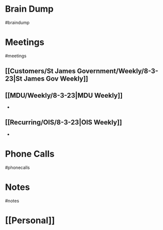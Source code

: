 # Brain Dump
#braindump 

# Meetings
#meetings 
## [[Customers/St James Government/Weekly/8-3-23|St James Gov Weekly]]
## [[MDU/Weekly/8-3-23|MDU Weekly]]
- 
## [[Recurring/OIS/8-3-23|OIS Weekly]]
-  
# Phone Calls
#phonecalls 
# Notes
#notes

# [[Personal]]

